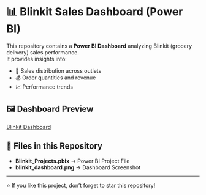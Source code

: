 # 📊 Blinkit Sales Dashboard (Power BI)

This repository contains a **Power BI Dashboard** analyzing Blinkit (grocery delivery) sales performance.  
It provides insights into:
- 🏬 Sales distribution across outlets
- 💰 Order quantities and revenue
- 📈 Performance trends

## 🖼️ Dashboard Preview
[Blinkit Dashboard](blinkit_dashboard.png)

## 📂 Files in this Repository
- **Blinkit_Projects.pbix** → Power BI Project File
- **blinkit_dashboard.png** → Dashboard Screenshot

---

⭐ If you like this project, don’t forget to star this repository!
